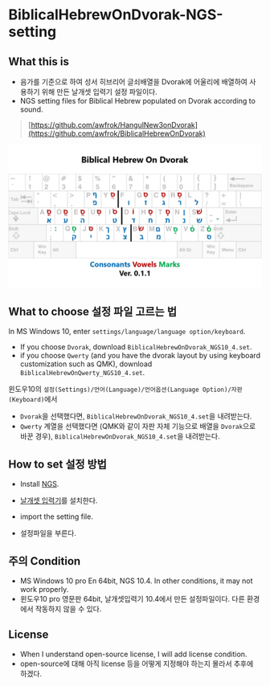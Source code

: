 # BiblicalHebrewOnDvorak-NGS-setting


 ## What this is

- 음가를 기준으로 하여 성서 히브리어 글쇠배열을 Dvorak에 어울리에 배열하여 사용하기 위해 만든 날개셋 입력기 설정 파일이다.
- NGS setting files for Biblical Hebrew populated on Dvorak according to sound.

> [https://github.com/awfrok/HangulNew3onDvorak](https://github.com/awfrok/BiblicalHebrewOnDvorak)


![](https://github.com/awfrok/BiblicalHebrewOnDvorak/blob/main/BiblicalHebrewOnDvorak_0.1.1.jpg?raw=true)


## What to choose 설정 파일 고르는 법

In MS Windows 10, enter `settings/language/language option/keyboard`.
- If you choose `Dvorak`, download `BiblicalHebrewOnDvorak_NGS10_4.set`.
- if you choose `Qwerty` (and you have the dvorak layout by using keyboard customization such as QMK), download `BiblicalHebrewOnQwerty_NGS10_4.set`.

윈도우10의 `설정(Settings)/언어(Language)/언어옵션(Language Option)/자판(Keyboard)`에서
- `Dvorak`을 선택했다면, `BiblicalHebrewOnDvorak_NGS10_4.set`을 내려받는다. 
- `Qwerty` 계열을 선택했다면 (QMK와 같이 자판 자체 기능으로 배열을 `Dvorak`으로 바꾼 경우), `BiblicalHebrewOnDvorak_NGS10_4.set`을 내려받는다.
 
## How to set 설정 방법
- Install [NGS](http://moogi.new21.org/ngs_download.htm).
- [날개셋 입력기](http://moogi.new21.org/ngs_download.htm)를 설치한다.

- import the setting file.
- 설정파일을 부른다.



## 주의 Condition
- MS Windows 10 pro En 64bit, NGS 10.4. In other conditions, it may not work properly.
- 윈도우10 pro 영문판 64bit, 날개셋입력기 10.4에서 만든 설정파일이다. 다른 환경에서 작동하지 않을 수 있다.

## License
- When I understand open-source license, I will add license condition.
- open-source에 대해 아직 license 등을 어떻게 지정해야 하는지 몰라서 추후에 하겠다.

